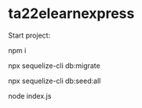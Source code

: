 # ta22elearnexpress
Start project:

npm i

npx sequelize-cli db:migrate

npx sequelize-cli db:seed:all

node index.js